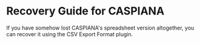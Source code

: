 # Recovery Guide for CASPIANA
If you have somehow lost CASPIANA's spreadsheet version altogether, you can recover it using the CSV Export Format plugin. 
